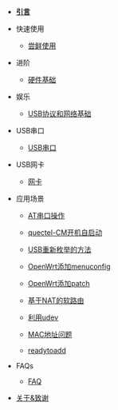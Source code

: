 - [**引言**](/)

- 快速使用

  - [尝鲜使用](/EasyStart/EasyStart)


- 进阶

  - [硬件基础](/HardWare/HardWare)

- 娱乐

  - [USB协议和网络基础](/USB_NetWork/USB_NetWork)

- USB串口

  - [USB串口](/UsbSerial/UsbSerial)

- USB网卡

  - [网卡](/UsbNet/UsbNet)


  
- 应用场景

  - [AT串口操作](applications/00_AT串口操作)
  - [quectel-CM开机自启动](applications/01_quectel-CM开机自启动)
  - [USB重新枚举的方法](applications/02.reset_USB)
  - [OpenWrt添加menuconfig](applications/03.1_openwrt_menuconfig)
  - [OpenWrt添加patch](applications/03.2_openwrt_add_patch)
  - [基于NAT的软路由](applications/04_基于NAT的软路由)
  - [利用udev](applications/05.udev)
  - [MAC地址问题](applications/06.qmi网卡的mac地址)
  
  - [readytoadd](applications/readytoadd)

- FAQs

  - [FAQ](/FAQs/FAQ)


- [关于&致谢](inits/about.md)
